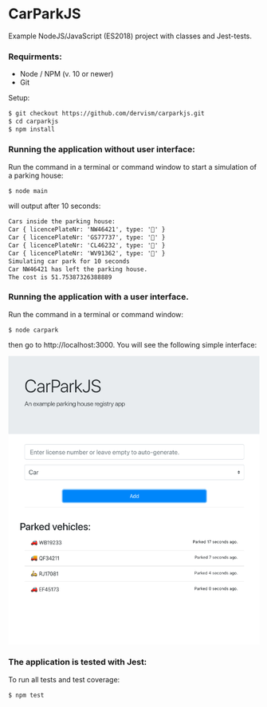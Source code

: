 # CarParkJS

Example NodeJS/JavaScript (ES2018) project with classes and Jest-tests.

### Requirments:

- Node / NPM (v. 10 or newer)
- Git

Setup:

```
$ git checkout https://github.com/dervism/carparkjs.git
$ cd carparkjs
$ npm install
```

### Running the application without user interface:

Run the command in a terminal or command window to start a simulation of a parking house:

```
$ node main
```

will output after 10 seconds:

```
Cars inside the parking house:
Car { licencePlateNr: 'NW46421', type: '🚗' }
Car { licencePlateNr: 'GS77737', type: '🚗' }
Car { licencePlateNr: 'CL46232', type: '🚚' }
Car { licencePlateNr: 'WV91362', type: '🛵' }
Simulating car park for 10 seconds
Car NW46421 has left the parking house.
The cost is 51.75387326388889
```

### Running the application with a user interface.

Run the command in a terminal or command window:

```
$ node carpark
```

then go to http://localhost:3000. You will see the following simple interface:

![Screenshot](app.png)


### The application is tested with Jest:

To run all tests and test coverage:

```
$ npm test
```